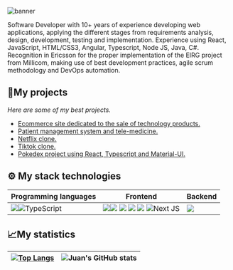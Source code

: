 ![banner](https://user-images.githubusercontent.com/20962500/189906672-eee399cb-ffb3-47d5-8922-ad0a2c22d5be.png)

Software Developer with 10+ years of experience developing web applications, applying the different stages from requirements analysis, design, development, testing and implementation. Experience using React, JavaScript, HTML/CSS3, Angular, Typescript, Node JS, Java, C#. Recognition in Ericsson for the proper implementation of the EIRG project from Millicom, making use of best development practices, agile scrum methodology and DevOps automation.

## 🚀My projects 

_Here are some of my best projects._

- [Ecommerce site dedicated to the sale of technology products.](https://github.com/juanjmartinez/eCommerce)
- [Patient management system and tele-medicine.](https://github.com/juanjmartinez/KatharosSMED)
- [Netflix clone.](https://github.com/juanjmartinez/netflix-clone)
- [Tiktok clone.](https://github.com/juanjmartinez/tik-tok-clone)
- [Pokedex project using React, Typescript and Material-UI.](https://github.com/juanjmartinez/pokedex)

## ⚙ My stack technologies
|Programming languages|Frontend|Backend|
|---|---|---|
|<img src="https://img.shields.io/badge/JavaScript-323330?style=for-the-badge&logo=javascript&logoColor=F7DF1E"/>![TypeScript](https://img.shields.io/badge/typescript-%23007ACC.svg?style=for-the-badge&logo=typescript&logoColor=white) | <img src="https://img.shields.io/badge/Tailwind_CSS-38B2AC?style=for-the-badge&logo=tailwind-css&logoColor=white"/><img src="https://img.shields.io/badge/HTML5-E34F26?style=for-the-badge&logo=html5&logoColor=white"/> <img src="https://img.shields.io/badge/React-20232A?style=for-the-badge&logo=react&logoColor=61DAFB" /> <img src="https://img.shields.io/badge/Sass-CC6699?style=for-the-badge&logo=sass&logoColor=white" /> <img src="https://img.shields.io/badge/CSS3-1572B6?style=for-the-badge&logo=css3&logoColor=white"/> ![Next JS](https://img.shields.io/badge/Next-black?style=for-the-badge&logo=next.js&logoColor=white)|<img src="https://img.shields.io/badge/Node.js-339933?style=for-the-badge&logo=nodedotjs&logoColor=white" /> |

## 📈My statistics
|[![Top Langs](https://github-readme-stats.vercel.app/api/top-langs/?username=juanjmartinez&show_icons=true&theme=city_lights&count_private=true)](https://github.com/juanjmartinez/github-readme-stats)|![Juan's GitHub stats](https://github-readme-stats.vercel.app/api?username=juanjmartinez&show_icons=true&theme=city_lights&count_private=true)|
|---|---|


<!--
**juanjmartinez/juanjmartinez** is a ✨ _special_ ✨ repository because its `README.md` (this file) appears on your GitHub profile.

Here are some ideas to get you started:

- 🔭 I’m currently working on ...
- 🌱 I’m currently learning ...
- 👯 I’m looking to collaborate on ...
- 🤔 I’m looking for help with ...
- 💬 Ask me about ...
- 📫 How to reach me: ...
- 😄 Pronouns: ...
- ⚡ Fun fact: ...
-->
